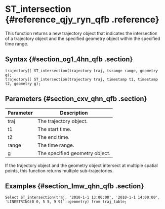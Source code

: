 # ST\_intersection {#reference_qjy_ryn_qfb .reference}

This function returns a new trajectory object that indicates the intersection of a trajectory object and the specified geometry object within the specified time range.

## Syntax {#section_og1_4hn_qfb .section}

```
trajectory[] ST_intersection(trajectory traj, tsrange range, geometry g);
trajectory[] ST_intersection(trajectory traj, timestamp t1, timestamp t2, geometry g);
```

## Parameters {#section_cxv_qhn_qfb .section}

|Parameter|Description|
|---------|-----------|
|traj|The trajectory object.|
|t1|The start time.|
|t2|The end time.|
|range|The time range.|
|g|The specified geometry object.|

If the trajectory object and the geometry object intersect at multiple spatial points, this function returns multiple sub-trajectories.

## Examples {#section_lmw_qhn_qfb .section}

```
Select ST_intersection(traj, '2010-1-1 13:00:00', '2010-1-1 14:00:00', 'LINESTRING(0 0, 5 5, 9 9)'::geometry) from traj_table;
```

